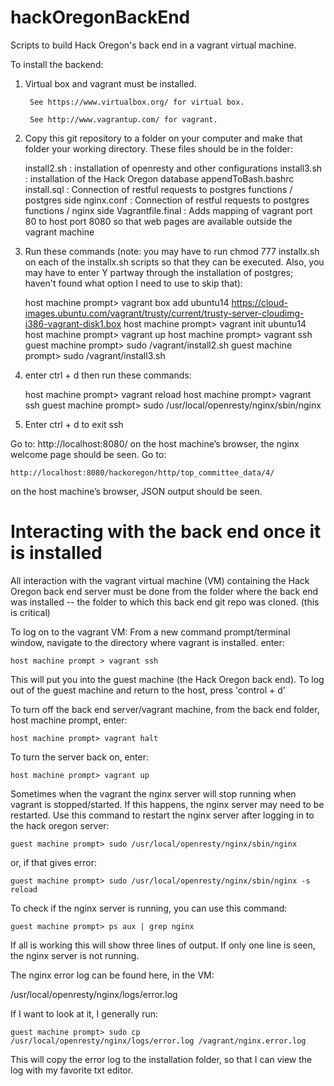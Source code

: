 hackOregonBackEnd
=================

Scripts to build Hack Oregon's back end in a vagrant virtual machine.

To install the backend:

1) Virtual box and vagrant must be installed.

		See https://www.virtualbox.org/ for virtual box.
	
		See http://www.vagrantup.com/ for vagrant.

	
2) Copy this git repository to a folder on your computer and make that folder your working directory.
These files should be in the folder:

	install2.sh : installation of openresty and other configurations
	install3.sh : installation of the Hack Oregon database
	appendToBash.bashrc
	install.sql : Connection of restful requests to postgres functions / postgres side
	nginx.conf : Connection of restful requests to postgres functions / nginx side
	Vagrantfile.final : Adds mapping of vagrant port 80 to host port 8080 so that web pages are available outside the vagrant machine
	
3) Run these commands (note: you may have to run chmod 777 installx.sh on each of the installx.sh scripts so that they can be executed. Also, you may have to enter Y partway through the installation of postgres; haven't found what option I need to use to skip that):


	host machine prompt> vagrant box add ubuntu14 https://cloud-images.ubuntu.com/vagrant/trusty/current/trusty-server-cloudimg-i386-vagrant-disk1.box
	host machine prompt> vagrant init ubuntu14
	host machine prompt> vagrant up
	host machine prompt> vagrant ssh
	guest machine prompt> sudo /vagrant/install2.sh
	guest machine prompt> sudo /vagrant/install3.sh

4) enter ctrl + d then run these commands:

	host machine prompt> vagrant reload
	host machine prompt> vagrant ssh
	guest machine prompt> sudo /usr/local/openresty/nginx/sbin/nginx
5) Enter ctrl + d to exit ssh

Go to:
	http://localhost:8080/ 
on the host machine’s browser, the nginx welcome page should be seen.
Go to:

	http://localhost:8080/hackoregon/http/top_committee_data/4/
	
on the host machine’s browser,  JSON output should be seen. 


Interacting with the back end once it is installed
=================
All interaction with the vagrant virtual machine (VM) containing the Hack Oregon back end server must be done from the folder where the back end was installed -- the folder to which this back end git repo was cloned. (this is critical)

To log on to the vagrant VM: 
From a new command prompt/terminal window, navigate to the directory where vagrant is installed. 
enter:

	host machine prompt > vagrant ssh
	
This will put you into the guest machine (the Hack Oregon back end). 
To log out of the guest machine and return to the host, press 'control + d'

To turn off the back end server/vagrant machine, from the back end folder, host machine prompt, enter:

	host machine prompt> vagrant halt

To turn the server back on, enter:

	host machine prompt> vagrant up

Sometimes when the vagrant the nginx server will stop running when vagrant is stopped/started. If this happens, the nginx server may need to be restarted. Use this command to restart the nginx server after logging in to the hack oregon server:

	guest machine prompt> sudo /usr/local/openresty/nginx/sbin/nginx 

or, if that gives error:

	guest machine prompt> sudo /usr/local/openresty/nginx/sbin/nginx -s reload

To check if the nginx server is running, you can use this command:

	guest machine prompt> ps aux | grep nginx

If all is working this will show three lines of output. If only one line is seen, the nginx server is not running.

The nginx error log can be found here, in the VM:

/usr/local/openresty/nginx/logs/error.log

If I want to look at it, I generally run:

	guest machine prompt> sudo cp /usr/local/openresty/nginx/logs/error.log /vagrant/nginx.error.log

This will copy the error log to the installation folder, so that I can view the log with my favorite txt editor. 



